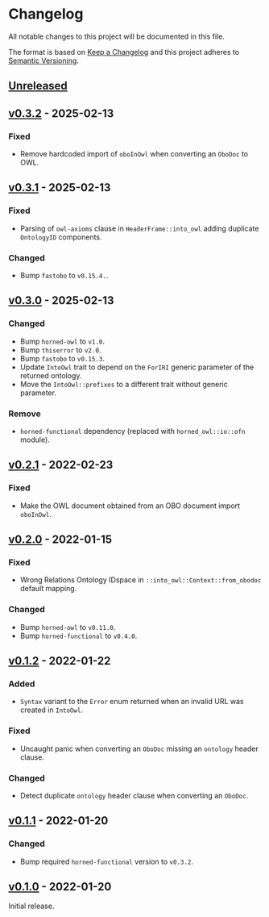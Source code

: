 # Changelog
All notable changes to this project will be documented in this file.

The format is based on [Keep a Changelog](http://keepachangelog.com/en/1.0.0/)
and this project adheres to [Semantic Versioning](http://semver.org/spec/v2.0.0.html).


## [Unreleased]

[Unreleased]: https://github.com/fastobo/fastobo-owl/compare/v0.3.2...HEAD


## [v0.3.2] - 2025-02-13

[v0.3.2]: https://github.com/fastobo/fastobo-owl/compare/v0.3.1...v0.3.2

### Fixed
- Remove hardcoded import of `oboInOwl` when converting an `OboDoc` to OWL.


## [v0.3.1] - 2025-02-13

[v0.3.1]: https://github.com/fastobo/fastobo-owl/compare/v0.3.0...v0.3.1

### Fixed
- Parsing of `owl-axioms` clause in `HeaderFrame::into_owl` adding duplicate `OntologyID` components.
### Changed
- Bump `fastobo` to `v0.15.4.`.

## [v0.3.0] - 2025-02-13

[v0.3.0]: https://github.com/fastobo/fastobo-owl/compare/v0.2.1...v0.3.0

### Changed
- Bump `horned-owl` to `v1.0`.
- Bump `thiserror` to `v2.0`.
- Bump `fastobo` to `v0.15.3`.
- Update `IntoOwl` trait to depend on the `ForIRI` generic parameter of the returned ontology.
- Move the `IntoOwl::prefixes` to a different trait without generic parameter.

### Remove
- `horned-functional` dependency (replaced with `horned_owl::io::ofn` module).


## [v0.2.1] - 2022-02-23

[v0.2.1]: https://github.com/fastobo/fastobo-owl/compare/v0.2.0...v0.2.1

### Fixed
- Make the OWL document obtained from an OBO document import `oboInOwl`.


## [v0.2.0] - 2022-01-15

[v0.2.0]: https://github.com/fastobo/fastobo-owl/compare/v0.1.2...v0.2.0

### Fixed
- Wrong Relations Ontology IDspace in `::into_owl::Context::from_obodoc` default mapping.

### Changed
- Bump `horned-owl` to `v0.11.0`.
- Bump `horned-functional` to `v0.4.0`.


## [v0.1.2] - 2022-01-22

[v0.1.2]: https://github.com/fastobo/fastobo-owl/compare/v0.1.1...v0.1.2

### Added
- `Syntax` variant to the `Error` enum returned when an invalid URL was created in `IntoOwl`.

### Fixed
- Uncaught panic when converting an `OboDoc` missing an `ontology` header clause.

### Changed
- Detect duplicate `ontology` header clause when converting an `OboDoc`.


## [v0.1.1] - 2022-01-20

[v0.1.1]: https://github.com/fastobo/fastobo-owl/compare/v0.1.0...v0.1.1

### Changed
- Bump required `horned-functional` version to `v0.3.2`.


## [v0.1.0] - 2022-01-20

[v0.1.0]: https://github.com/fastobo/fastobo-owl/compare/836b59e...v0.1.0

Initial release.
